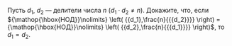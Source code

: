 Пусть $d_1$, $d_2$ — делители числа $n$ ($d_1 \cdot d_2\neq  n$). Докажите, что, если 
${\mathop{\hbox{НОД}}\nolimits} \left( {{d_1},\frac{n}{{{d_2}}}} \right) = {\mathop{\hbox{НОД}}\nolimits} \left( {{d_2},\frac{n}{{{d_1}}}} \right)$, то  $d_1=d_2$.
